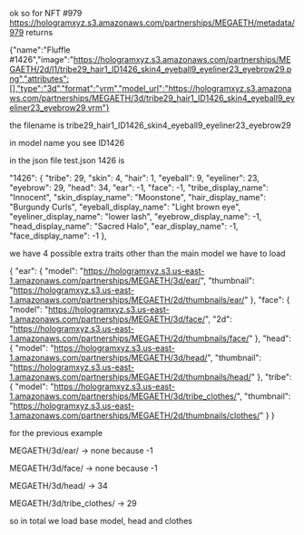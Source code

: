 ok so for NFT #979 https://hologramxyz.s3.amazonaws.com/partnerships/MEGAETH/metadata/979 returns

{"name":"Fluffle #1426","image":"https://hologramxyz.s3.amazonaws.com/partnerships/MEGAETH/2d/l1/tribe29_hair1_ID1426_skin4_eyeball9_eyeliner23_eyebrow29.png","attributes":[],"type":"3d","format":"vrm","model_url":"https://hologramxyz.s3.amazonaws.com/partnerships/MEGAETH/3d/tribe29_hair1_ID1426_skin4_eyeball9_eyeliner23_eyebrow29.vrm"}

the filename is tribe29_hair1_ID1426_skin4_eyeball9_eyeliner23_eyebrow29

in model name you see ID1426

in the json file test.json 1426 is

"1426": {
"tribe": 29,
"skin": 4,
"hair": 1,
"eyeball": 9,
"eyeliner": 23,
"eyebrow": 29,
"head": 34,
"ear": -1,
"face": -1,
"tribe_display_name": "Innocent",
"skin_display_name": "Moonstone",
"hair_display_name": "Burgundy Curls",
"eyeball_display_name": "Light brown eye",
"eyeliner_display_name": "lower lash",
"eyebrow_display_name": -1,
"head_display_name": "Sacred Halo",
"ear_display_name": -1,
"face_display_name": -1
},

we have 4 possible extra traits other than the main model we have to load

{
"ear": {
"model": "https://hologramxyz.s3.us-east-1.amazonaws.com/partnerships/MEGAETH/3d/ear/",
"thumbnail": "https://hologramxyz.s3.us-east-1.amazonaws.com/partnerships/MEGAETH/2d/thumbnails/ear/"
},
"face": {
"model": "https://hologramxyz.s3.us-east-1.amazonaws.com/partnerships/MEGAETH/3d/face/",
"2d": "https://hologramxyz.s3.us-east-1.amazonaws.com/partnerships/MEGAETH/2d/thumbnails/face/"
},
"head": {
"model": "https://hologramxyz.s3.us-east-1.amazonaws.com/partnerships/MEGAETH/3d/head/",
"thumbnail": "https://hologramxyz.s3.us-east-1.amazonaws.com/partnerships/MEGAETH/2d/thumbnails/head/"
},
"tribe": {
"model": "https://hologramxyz.s3.us-east-1.amazonaws.com/partnerships/MEGAETH/3d/tribe_clothes/",
"thumbnail": "https://hologramxyz.s3.us-east-1.amazonaws.com/partnerships/MEGAETH/2d/thumbnails/clothes/"
}
}

for the previous example

MEGAETH/3d/ear/ -> none because -1

MEGAETH/3d/face/ -> none because -1

MEGAETH/3d/head/ -> 34

MEGAETH/3d/tribe_clothes/ -> 29

so in total we load base model, head and clothes
